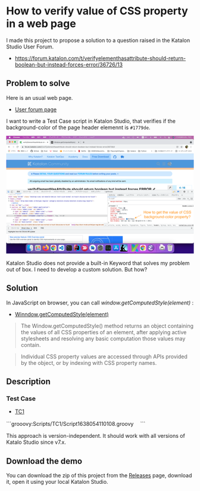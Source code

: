 # How to verify value of CSS property in a web page

I made this project to propose a solution to a question raised in the Katalon Studio User Forum.

- https://forum.katalon.com/t/verifyelementhasattribute-should-return-boolean-but-instead-forces-error/36726/13

## Problem to solve

Here is an usual web page.

- [User forum page](https://forum.katalon.com/t/verifyelementhasattribute-should-return-boolean-but-instead-forces-error/36726/)

I want to write a Test Case script in Katalon Studio, that verifies if the background-color of the page header elemennt is `#1779de`.

![screenshot](docs/images/screenshot.png)

Katalon Studio does not provide a built-in Keyword that solves my problem out of box. I need to develop a custom solution. But how?

## Solution

In JavaScript on browser, you can call *window.getComputedStyle(element)* :

- [Winndow.getComputedStyle(element)](https://developer.mozilla.org/en-US/docs/Web/API/Window/getComputedStyle)

>The Window.getComputedStyle() method returns an object containing the values of all CSS properties of an element, after applying active stylesheets and resolving any basic computation those values may contain.

>Individual CSS property values are accessed through APIs provided by the object, or by indexing with CSS property names.


## Description

### Test Case

- [TC1](Scripts/TC1/Script1638054110108.groovy)

\```grooovy:Scripts/TC1/Script1638054110108.groovy
　\```


This approach is version-independent. It should work with all versions of Katalo Studio since v7.x.

## Download the demo

You can download the zip of this project from the [Releases](https://github.com/kazurayam/ks_verify_CSS_property_computed/releases) page, download it, open it using your local Katalon Studio.
